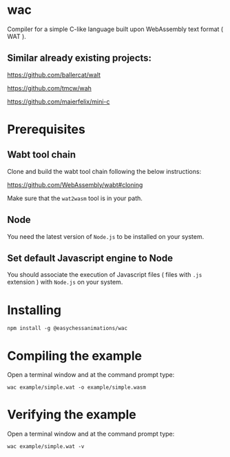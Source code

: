 # wac

Compiler for a simple C-like language built upon WebAssembly text format ( WAT ).

## Similar already existing projects:

https://github.com/ballercat/walt

https://github.com/tmcw/wah

https://github.com/maierfelix/mini-c

# Prerequisites

## Wabt tool chain

Clone and build the wabt tool chain following the below instructions:

https://github.com/WebAssembly/wabt#cloning

Make sure that the `wat2wasm` tool is in your path.

## Node

You need the latest version of `Node.js` to be installed on your system.

## Set default Javascript engine to Node

You should associate the execution of Javascript files ( files with `.js` extension ) with `Node.js` on your system.

# Installing

```
npm install -g @easychessanimations/wac
```

# Compiling the example

Open a terminal window and at the command prompt type:

```
wac example/simple.wat -o example/simple.wasm
```

# Verifying the example

Open a terminal window and at the command prompt type:

```
wac example/simple.wat -v
```
